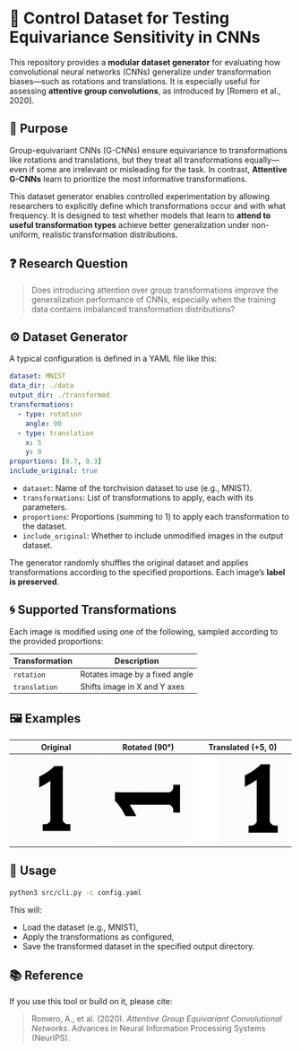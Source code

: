 # 🧪 Control Dataset for Testing Equivariance Sensitivity in CNNs

This repository provides a **modular dataset generator** for evaluating how convolutional neural networks (CNNs) generalize under transformation biases—such as rotations and translations. It is especially useful for assessing **attentive group convolutions**, as introduced by [Romero et al., 2020].

## 🎯 Purpose

Group-equivariant CNNs (G-CNNs) ensure equivariance to transformations like rotations and translations, but they treat all transformations equally—even if some are irrelevant or misleading for the task. In contrast, **Attentive G-CNNs** learn to prioritize the most informative transformations.

This dataset generator enables controlled experimentation by allowing researchers to explicitly define which transformations occur and with what frequency. It is designed to test whether models that learn to **attend to useful transformation types** achieve better generalization under non-uniform, realistic transformation distributions.

## ❓ Research Question

> Does introducing attention over group transformations improve the generalization performance of CNNs, especially when the training data contains imbalanced transformation distributions?

## ⚙️ Dataset Generator

A typical configuration is defined in a YAML file like this:

```yaml
dataset: MNIST
data_dir: ./data
output_dir: ./transformed
transformations:
  - type: rotation
    angle: 90
  - type: translation
    x: 5
    y: 0
proportions: [0.7, 0.3]
include_original: true
```

- `dataset`: Name of the torchvision dataset to use (e.g., MNIST).
- `transformations`: List of transformations to apply, each with its parameters.
- `proportions`: Proportions (summing to 1) to apply each transformation to the dataset.
- `include_original`: Whether to include unmodified images in the output dataset.

The generator randomly shuffles the original dataset and applies transformations according to the specified proportions. Each image’s **label is preserved**.

## 🌀 Supported Transformations

Each image is modified using one of the following, sampled according to the provided proportions:

| Transformation | Description                     |
|----------------|---------------------------------|
| `rotation`     | Rotates image by a fixed angle  |
| `translation`  | Shifts image in X and Y axes    |

## 🖼️ Examples

| Original | Rotated (90°) | Translated (+5, 0) |
|----------|----------------|--------------------|
| ![](figures/number_1.png) | ![](figures/number_1_rotated.png) | ![](figures/number_1_translated.png) |

## 🚀 Usage

```bash
python3 src/cli.py -c config.yaml
```

This will:
- Load the dataset (e.g., MNIST),
- Apply the transformations as configured,
- Save the transformed dataset in the specified output directory.

## 📚 Reference

If you use this tool or build on it, please cite:

> Romero, A., et al. (2020). *Attentive Group Equivariant Convolutional Networks*. Advances in Neural Information Processing Systems (NeurIPS).